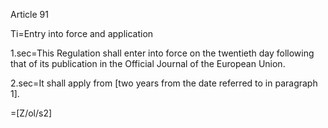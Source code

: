 Article 91

Ti=Entry into force and application

1.sec=This Regulation shall enter into force on the twentieth day following that of its publication in the Official Journal of the European Union.

2.sec=It shall apply from [two years from the date referred to in paragraph 1].

=[Z/ol/s2]
